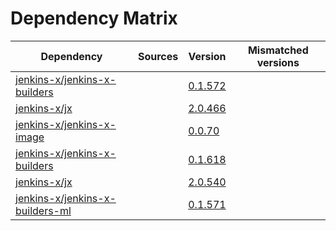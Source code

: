 # Dependency Matrix

Dependency | Sources | Version | Mismatched versions
---------- | ------- | ------- | -------------------
[jenkins-x/jenkins-x-builders](https://github.com/jenkins-x/jenkins-x-builders) |  | [0.1.572]() | 
[jenkins-x/jx](https://github.com/jenkins-x/jx) |  | [2.0.466]() | 
[jenkins-x/jenkins-x-image](https://github.com/jenkins-x/jenkins-x-image) |  | [0.0.70](https://github.com/jenkins-x/jenkins-x-image/releases/tag/0.0.70) | 
[jenkins-x/jenkins-x-builders](https://github.com/jenkins-x/jenkins-x-builders) |  | [0.1.618]() | 
[jenkins-x/jx](https://github.com/jenkins-x/jx) |  | [2.0.540](https://github.com/jenkins-x/jx/releases/tag/v2.0.540) | 
[jenkins-x/jenkins-x-builders-ml](https://github.com/jenkins-x/jenkins-x-builders-ml) |  | [0.1.571]() | 
